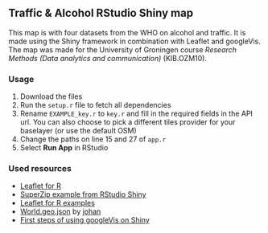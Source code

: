 ## Traffic & Alcohol RStudio Shiny map

This map is with four datasets from the WHO on alcohol and traffic. It is made using the Shiny framework in combination with Leaflet and googleVis. The map was made for the University of Groningen course *Research Methods (Data analytics and communication)* (KIB.OZM10).

### Usage
1. Download the files
2. Run the `setup.r` file to fetch all dependencies
3. Rename `EXAMPLE_key.r` to `key.r` and fill in the required fields in the API url. You can also choose to pick a different tiles provider for your baselayer (or use the default OSM)
4. Change the paths on line 15 and 27 of `app.r`
5. Select **Run App** in RStudio

### Used resources
* [Leaflet for R](https://rstudio.github.io/leaflet/)
* [SuperZip example from RStudio Shiny](https://github.com/rstudio/shiny-examples/tree/master/063-superzip-example)
* [Leaflet for R examples](https://github.com/rstudio/leaflet/blob/master/inst/examples/labels.R)
* [World.geo.json](https://github.com/johan/world.geo.json/blob/master/countries.geo.json?short_path=afdfc39) by [johan](https://github.com/johan)
* [First steps of using googleVis on Shiny](http://www.magesblog.com/2013/02/first-steps-of-using-googlevis-on-shiny.html)